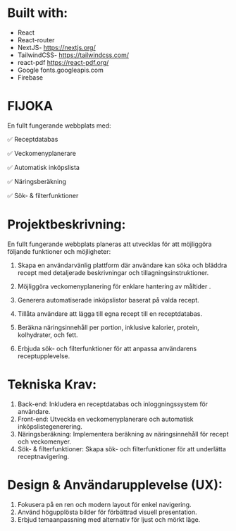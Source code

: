 # Built with:
- React
- React-router
- NextJS- https://nextjs.org/
- TailwindCSS- https://tailwindcss.com/
- react-pdf https://react-pdf.org/
- Google fonts.googleapis.com
- Firebase

# FIJOKA
En fullt fungerande webbplats med:

✅ Receptdatabas

✅ Veckomenyplanerare

✅ Automatisk inköpslista

✅ Näringsberäkning

✅ Sök- & filterfunktioner

# Projektbeskrivning:

En fullt fungerande webbplats planeras att utvecklas för att möjliggöra följande funktioner och möjligheter:

1) Skapa en användarvänlig plattform där användare kan söka och bläddra recept med detaljerade beskrivningar och tillagningsinstruktioner.

2) Möjliggöra veckomenyplanering för enklare hantering av måltider
.
3) Generera automatiserade inköpslistor baserat på valda recept.

4) Tillåta användare att lägga till egna recept till en receptdatabas.

5) Beräkna näringsinnehåll per portion, inklusive kalorier, protein, kolhydrater, och fett.

6) Erbjuda sök- och filterfunktioner för att anpassa användarens receptupplevelse.

# Tekniska Krav:

1) Back-end: Inkludera en receptdatabas och inloggningssystem för användare.
2) Front-end: Utveckla en veckomenyplanerare och automatisk inköpslistegenerering.
3) Näringsberäkning: Implementera beräkning av näringsinnehåll för recept och veckomenyer.
4) Sök- & filterfunktioner: Skapa sök- och filterfunktioner för att underlätta receptnavigering.

# Design & Användarupplevelse (UX):
1) Fokusera på en ren och modern layout för enkel navigering.
2) Använd högupplösta bilder för förbättrad visuell presentation.
3) Erbjud temaanpassning med alternativ för ljust och mörkt läge.







